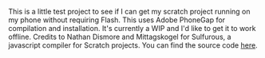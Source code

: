 This is a little test project to see if I can get my scratch project running on my phone without requiring Flash.
This uses Adobe PhoneGap for compilation and installation. 
It's currently a WIP and I'd like to get it to work offline. Credits to Nathan Dismore and Mittagskogel for Sulfurous, a javascript compiler for Scratch projects. You can find the source code [here](https://github.com/Mittagskogel/Sulfurous).
